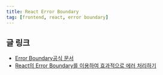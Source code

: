 ```yaml
---
title: React Error Boundary
tag: [frontend, react, error boundary]
---
```

## 글 링크
- [Error Boundary공식 문서](https://ko.legacy.reactjs.org/docs/error-boundaries.html)
- [React의 Error Boundary를 이용하여 효과적으로 에러 처리하기](https://fe-developers.kakaoent.com/2022/221110-error-boundary/)
